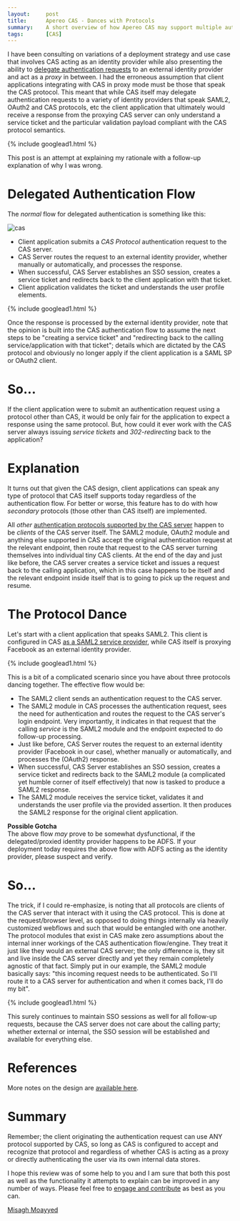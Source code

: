 ```yaml
---
layout:     post
title:      Apereo CAS - Dances with Protocols
summary:    A short overview of how Apereo CAS may support multiple authentication protocols simultaneously while acting as both the primary identity provider or proxying another. Two Socks could not be reached for comments.
tags:       [CAS]
---
```


I have been consulting on variations of a deployment strategy and use case that involves CAS acting as an identity provider while also presenting the ability to [delegate authentication requests](https://apereo.github.io/cas/5.2.x/integration/Delegate-Authentication.html) to an external identity provider and act as a *proxy* in between. I had the erroneous assumption that client applications integrating with CAS in proxy mode must be those that speak the CAS protocol. This meant that while CAS itself may delegate authentication requests to a variety of identity providers that speak SAML2, OAuth2 and CAS protocols, etc the client application that ultimately would receive a response from the proxying CAS server can only understand a service ticket and the particular validation payload compliant with the CAS protocol semantics.

{% include googlead1.html  %}

This post is an attempt at explaining my rationale with a follow-up explanation of why I was wrong.

# Delegated Authentication Flow

The *normal* flow for delegated authentication is something like this:

![cas](https://user-images.githubusercontent.com/1205228/36640612-b53abbd2-1a37-11e8-8f95-0179983c4c3e.jpg)

- Client application submits a *CAS Protocol* authentication request to the CAS server.
- CAS Server routes the request to an external identity provider, whether manually or automatically, and processes the response.
- When successful, CAS Server establishes an SSO session, creates a  service ticket and redirects back to the client application with that ticket.
- Client application validates the ticket and understands the user profile elements.

{% include googlead1.html  %}

Once the response is processed by the external identity provider, note that the opinion is built into the CAS authentication flow to assume the next steps to be "creating a service ticket" and "redirecting back to the calling service/application with that ticket"; details which are dictated by the CAS protocol and obviously no longer apply if the client application is a SAML SP or OAuth2 client.

# So...

If the client application were to submit an authentication request using a protocol other than CAS, it would be only fair for the application to expect a response using the same protocol. But, how could it ever work with the CAS server always issuing *service tickets* and *302-redirecting* back to the application?

# Explanation

It turns out that given the CAS design, client applications can speak any type of protocol that CAS itself supports today regardless of the authentication flow. For better or worse, this feature has to do with how *secondary* protocols (those other than CAS itself) are implemented.

All *other* [authentication protocols supported by the CAS server](https://apereo.github.io/cas/5.2.x/protocol/Protocol-Overview.html) happen to be *clients* of the CAS server itself. The SAML2 module, OAuth2 module and anything else supported in CAS accept the original authentication request at the relevant endpoint, then route that request to the CAS server turning themselves into individual tiny CAS clients. At the end of the day and just like before, the CAS server creates a service ticket and issues a request back to the calling application, which in this case happens to be itself and the relevant endpoint inside itself that is to going to pick up the request and resume.

# The Protocol Dance

Let's start with a client application that speaks SAML2. This client is configured in CAS [as a SAML2 service provider](https://apereo.github.io/cas/5.2.x/installation/Configuring-SAML2-Authentication.html), while CAS itself is proxying Facebook as an external identity provider.

{% include googlead1.html  %}

This is a bit of a complicated scenario since you have about three protocols dancing together. The effective flow would be:

- The SAML2 client sends an authentication request to the CAS server.
- The SAML2 module in CAS processes the authentication request, sees the need for authentication and routes the request to the CAS server's login endpoint. Very importantly, it indicates in that request that the calling *service* is the SAML2 module and the endpoint expected to do follow-up processing.
- Just like before, CAS Server routes the request to an external identity provider (Facebook in our case), whether manually or automatically, and processes the (OAuth2) response.
- When successful, CAS Server establishes an SSO session, creates a  service ticket and redirects back to the SAML2 module (a complicated yet humble corner of itself effectively) that now is tasked to produce a SAML2 response.
- The SAML2 module receives the service ticket, validates it and understands the user profile via the provided assertion. It then produces the SAML2 response for the original client application.

<div class="alert alert-warning">
<strong>Possible Gotcha</strong><br/>The above flow <i>may</i> prove to be somewhat dysfunctional, if the delegated/proxied identity provider happens to be ADFS. If your deployment today requires the above flow with ADFS acting as the identity provider, please suspect and verify.
</div>

# So...

The trick, if I could re-emphasize, is noting that all protocols are clients of the CAS server that interact with it using the CAS protocol. This is done at the request/browser level, as opposed to doing things internally via heavily customized webflows and such that would be entangled with one another. The protocol modules that exist in CAS make zero assumptions about the internal inner workings of the CAS authentication flow/engine. They treat it just like they would an external CAS server; the only difference is, they sit and live inside the CAS server directly and yet they remain completely agnostic of that fact. Simply put in our example, the SAML2 module basically says: "this incoming request needs to be authenticated. So I'll route it to a CAS server for authentication and when it comes back, I'll do my bit".

{% include googlead1.html  %}

This surely continues to maintain SSO sessions as well for all follow-up requests, because the CAS server does not care about the calling party; whether external or internal, the SSO session will be established and available for everything else.

# References

More notes on the design are [available here](http://localhost:4000/2017/02/17/cas-custom-protocols/).

# Summary

Remember; the client originating the authentication request can use ANY protocol supported by CAS, so long as CAS is configured to accept and recognize that protocol and regardless of whether CAS is acting as a proxy or directly authenticating the user via its own internal data stores.

I hope this review was of some help to you and I am sure that both this post as well as the functionality it attempts to explain can be improved in any number of ways. Please feel free to [engage and contribute](https://apereo.github.io/cas/developer/Contributor-Guidelines.html) as best as you can.

[Misagh Moayyed](https://fawnoos.com)
